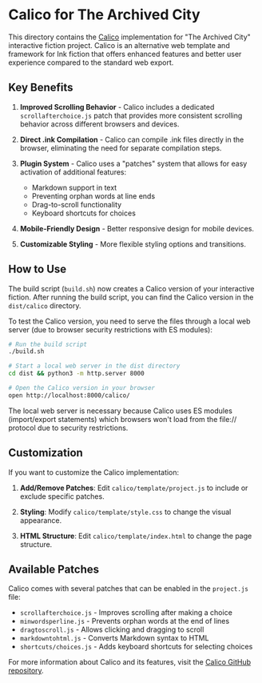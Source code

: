# Calico for The Archived City

This directory contains the [Calico](https://github.com/elliotherriman/calico) implementation for "The Archived City" interactive fiction project. Calico is an alternative web template and framework for Ink fiction that offers enhanced features and better user experience compared to the standard web export.

## Key Benefits

1. **Improved Scrolling Behavior** - Calico includes a dedicated `scrollafterchoice.js` patch that provides more consistent scrolling behavior across different browsers and devices.

2. **Direct .ink Compilation** - Calico can compile .ink files directly in the browser, eliminating the need for separate compilation steps.

3. **Plugin System** - Calico uses a "patches" system that allows for easy activation of additional features:
   - Markdown support in text
   - Preventing orphan words at line ends
   - Drag-to-scroll functionality
   - Keyboard shortcuts for choices

4. **Mobile-Friendly Design** - Better responsive design for mobile devices.

5. **Customizable Styling** - More flexible styling options and transitions.

## How to Use

The build script (`build.sh`) now creates a Calico version of your interactive fiction. After running the build script, you can find the Calico version in the `dist/calico` directory.

To test the Calico version, you need to serve the files through a local web server (due to browser security restrictions with ES modules):

```bash
# Run the build script
./build.sh

# Start a local web server in the dist directory
cd dist && python3 -m http.server 8000

# Open the Calico version in your browser
open http://localhost:8000/calico/
```

The local web server is necessary because Calico uses ES modules (import/export statements) which browsers won't load from the file:// protocol due to security restrictions.

## Customization

If you want to customize the Calico implementation:

1. **Add/Remove Patches**: Edit `calico/template/project.js` to include or exclude specific patches.

2. **Styling**: Modify `calico/template/style.css` to change the visual appearance.

3. **HTML Structure**: Edit `calico/template/index.html` to change the page structure.

## Available Patches

Calico comes with several patches that can be enabled in the `project.js` file:

- `scrollafterchoice.js` - Improves scrolling after making a choice
- `minwordsperline.js` - Prevents orphan words at the end of lines
- `dragtoscroll.js` - Allows clicking and dragging to scroll
- `markdowntohtml.js` - Converts Markdown syntax to HTML
- `shortcuts/choices.js` - Adds keyboard shortcuts for selecting choices

For more information about Calico and its features, visit the [Calico GitHub repository](https://github.com/elliotherriman/calico).
